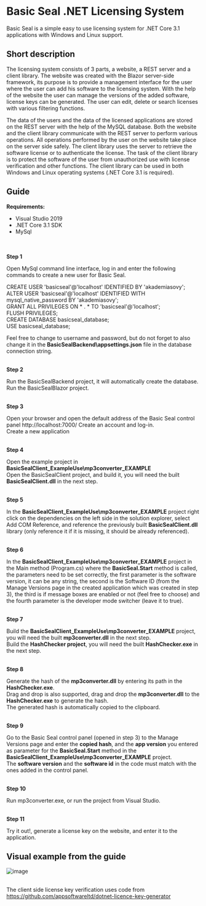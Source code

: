 # Basic Seal .NET Licensing System

Basic Seal is a simple easy to use licensing system for .NET Core 3.1 applications with Windows and Linux support. 

## Short description

The licensing system consists of 3 parts, a website, a REST server and a client library. 
The website was created with the Blazor server-side framework, its purpose is to provide a management interface for the user where the user can add his software to the licensing system. 
With the help of the website the user can manage the versions of the added software, license keys can be generated. The user can edit, delete or search licenses with various filtering functions. 

The data of the users and the data of the licensed applications are stored on the REST server with the help of the MySQL database. 
Both the website and the client library communicate with the REST server to perform various operations. 
All operations performed by the user on the website take place on the server side safely. 
The client library uses the server to retrieve the software license or to authenticate the license. 
The task of the client library is to protect the software of the user from unauthorized use with license verification and other functions. 
The client library can be used in both Windows and Linux operating systems (.NET Core 3.1 is required).

## Guide

**Requirements:** 
- Visual Studio 2019
- .NET Core 3.1 SDK
- MySql

\
\
**Step 1**

Open MySql command line interface, log in and enter the following commands to create a new user for Basic Seal.

CREATE USER 'basicseal'@'localhost' IDENTIFIED BY 'akademiasovy';\
ALTER USER 'basicseal'@'localhost' IDENTIFIED WITH mysql_native_password BY 'akademiasovy';\
GRANT ALL PRIVILEGES ON * . * TO 'basicseal'@'localhost';\
FLUSH PRIVILEGES;\
CREATE DATABASE basicseal_database;\
USE basicseal_database;

Feel free to change to username and password, but do not forget to also change it in the **BasicSealBackend\appsettings.json** file in the database connection string.

\
**Step 2**

Run the BasicSealBackend project, it will automatically create the database.\
Run the BasicSealBlazor project.

\
**Step 3**

Open your browser and open the default address of the Basic Seal control panel http://localhost:7000/
Create an account and log-in.\
Create a new application

\
**Step 4**

Open the example project in **BasicSealClient_ExampleUse\mp3converter_EXAMPLE**\
Open the BasicSealClient project, and build it, you will need the built **BasicSealClient.dll** in the next step.

\
**Step 5**

In the **BasicSealClient_ExampleUse\mp3converter_EXAMPLE** project right click on the dependencies on the left side in the solution explorer, select Add COM Reference, and reference the previously built **BasicSealClient.dll** library (only reference it if it is missing, it should be already referenced).

\
**Step 6**

In the **BasicSealClient_ExampleUse\mp3converter_EXAMPLE** project in the Main method (Program.cs) where the **BasicSeal.Start** method is called, the parameters need to be set correctly, the first parameter is the software version, it can be any string, the second is the Software ID (from the Manage Versions page in the created application which was created in step 3), the third is if message boxes are enabled or not (feel free to choose) and the fourth parameter is the developer mode switcher (leave it to true).

\
**Step 7**

Build the **BasicSealClient_ExampleUse\mp3converter_EXAMPLE** project, you will need the built **mp3converter.dll** in the next step.\
Build the **HashChecker project**, you will need the built **HashChecker.exe** in the next step.

\
**Step 8**

Generate the hash of the **mp3converter.dll** by entering its path in the **HashChecker.exe**.\
Drag and drop is also supported, drag and drop the **mp3converter.dll** to the **HashChecker.exe** to generate the hash.\
The generated hash is automatically copied to the clipboard.

\
**Step 9**

Go to the Basic Seal control panel (opened in step 3) to the Manage Versions page and enter the **copied hash**, and the **app version** you entered as parameter for the **BasicSeal.Start** method in the **BasicSealClient_ExampleUse\mp3converter_EXAMPLE** project.\
The **software version** and the **software id** in the code must match with the ones added in the control panel.

\
**Step 10**

Run mp3converter.exe, or run the project from Visual Studio.

\
**Step 11**

Try it out!, generate a license key on the website, and enter it to the application.



## Visual example from the guide


![image](https://user-images.githubusercontent.com/86075693/123267410-44bd4080-d4fd-11eb-8fa3-05f438b53277.png)

\
The client side license key verification uses code from https://github.com/appsoftwareltd/dotnet-licence-key-generator
